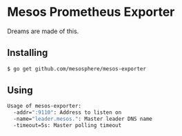 # Mesos Prometheus Exporter

Dreams are made of this.

## Installing
```sh
$ go get github.com/mesosphere/mesos-exporter
```

## Using
```sh
Usage of mesos-exporter:
  -addr=":9110": Address to listen on
  -name="leader.mesos.": Master leader DNS name
  -timeout=5s: Master polling timeout
```
